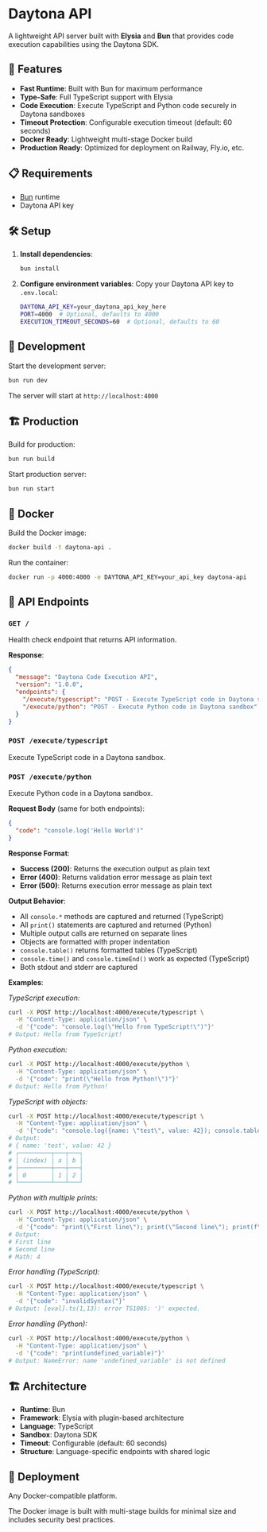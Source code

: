 # Daytona API

A lightweight API server built with **Elysia** and **Bun** that provides code execution capabilities using the Daytona SDK.

## 🚀 Features

- **Fast Runtime**: Built with Bun for maximum performance
- **Type-Safe**: Full TypeScript support with Elysia
- **Code Execution**: Execute TypeScript and Python code securely in Daytona sandboxes
- **Timeout Protection**: Configurable execution timeout (default: 60 seconds)
- **Docker Ready**: Lightweight multi-stage Docker build
- **Production Ready**: Optimized for deployment on Railway, Fly.io, etc.

## 📋 Requirements

- [Bun](https://bun.sh) runtime
- Daytona API key

## 🛠️ Setup

1. **Install dependencies**:
   ```bash
   bun install
   ```

2. **Configure environment variables**:
   Copy your Daytona API key to `.env.local`:
   ```bash
   DAYTONA_API_KEY=your_daytona_api_key_here
   PORT=4000  # Optional, defaults to 4000
   EXECUTION_TIMEOUT_SECONDS=60  # Optional, defaults to 60
   ```

## 🏃 Development

Start the development server:
```bash
bun run dev
```

The server will start at `http://localhost:4000`

## 🏗️ Production

Build for production:
```bash
bun run build
```

Start production server:
```bash
bun run start
```

## 🐳 Docker

Build the Docker image:
```bash
docker build -t daytona-api .
```

Run the container:
```bash
docker run -p 4000:4000 -e DAYTONA_API_KEY=your_api_key daytona-api
```

## 📡 API Endpoints

### `GET /`
Health check endpoint that returns API information.

**Response**:
```json
{
  "message": "Daytona Code Execution API",
  "version": "1.0.0",
  "endpoints": {
    "/execute/typescript": "POST - Execute TypeScript code in Daytona sandbox",
    "/execute/python": "POST - Execute Python code in Daytona sandbox"
  }
}
```

### `POST /execute/typescript`
Execute TypeScript code in a Daytona sandbox.

### `POST /execute/python`
Execute Python code in a Daytona sandbox.

**Request Body** (same for both endpoints):
```json
{
  "code": "console.log('Hello World')"
}
```

**Response Format**:
- **Success (200)**: Returns the execution output as plain text
- **Error (400)**: Returns validation error message as plain text  
- **Error (500)**: Returns execution error message as plain text

**Output Behavior**:
- All `console.*` methods are captured and returned (TypeScript)
- All `print()` statements are captured and returned (Python)
- Multiple output calls are returned on separate lines
- Objects are formatted with proper indentation
- `console.table()` returns formatted tables (TypeScript)
- `console.time()` and `console.timeEnd()` work as expected (TypeScript)
- Both stdout and stderr are captured

**Examples**:

*TypeScript execution:*
```bash
curl -X POST http://localhost:4000/execute/typescript \
  -H "Content-Type: application/json" \
  -d '{"code": "console.log(\"Hello from TypeScript!\")"}'
# Output: Hello from TypeScript!
```

*Python execution:*
```bash
curl -X POST http://localhost:4000/execute/python \
  -H "Content-Type: application/json" \
  -d '{"code": "print(\"Hello from Python!\")"}'
# Output: Hello from Python!
```

*TypeScript with objects:*
```bash
curl -X POST http://localhost:4000/execute/typescript \
  -H "Content-Type: application/json" \
  -d '{"code": "console.log({name: \"test\", value: 42}); console.table([{a: 1, b: 2}])"}'
# Output:
# { name: 'test', value: 42 }
# ┌─────────┬───┬───┐
# │ (index) │ a │ b │
# ├─────────┼───┼───┤
# │ 0       │ 1 │ 2 │
# └─────────┴───┴───┘
```

*Python with multiple prints:*
```bash
curl -X POST http://localhost:4000/execute/python \
  -H "Content-Type: application/json" \
  -d '{"code": "print(\"First line\"); print(\"Second line\"); print(f\"Math: {2 + 2}\")"}'
# Output:
# First line
# Second line
# Math: 4
```

*Error handling (TypeScript):*
```bash
curl -X POST http://localhost:4000/execute/typescript \
  -H "Content-Type: application/json" \
  -d '{"code": "invalidSyntax("}'
# Output: [eval].ts(1,13): error TS1005: ')' expected.
```

*Error handling (Python):*
```bash
curl -X POST http://localhost:4000/execute/python \
  -H "Content-Type: application/json" \
  -d '{"code": "print(undefined_variable)"}'
# Output: NameError: name 'undefined_variable' is not defined
```

## 🏗️ Architecture

- **Runtime**: Bun
- **Framework**: Elysia with plugin-based architecture
- **Language**: TypeScript
- **Sandbox**: Daytona SDK
- **Timeout**: Configurable (default: 60 seconds)
- **Structure**: Language-specific endpoints with shared logic

## 🚀 Deployment

Any Docker-compatible platform.

The Docker image is built with multi-stage builds for minimal size and includes security best practices.
